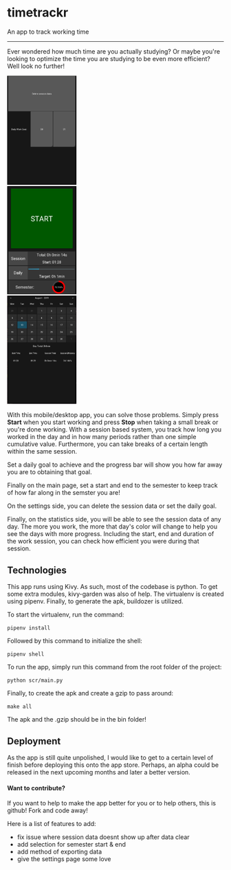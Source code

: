 # timetrackr
An app to track working time


---


Ever wondered how much time are you actually studying? Or maybe you're looking to optimize the time you are studying to 
be even more efficient? Well look no further! 

<div>
	<div class='inline-block'>
		<img src="https://github.com/GuillaumeLam/timetrackr/blob/master/assets/app-screenshots/timetracker-settings.png" height="33.3%" width="32%">
	</div>
	<div class='inline-block'>
		<img src="https://github.com/GuillaumeLam/timetrackr/blob/master/assets/app-screenshots/timetracker-main.png" height="33.3%" width="32%">
	</div>
	<div class='inline-block'>
		<img src="https://github.com/GuillaumeLam/timetrackr/blob/master/assets/app-screenshots/timetracker-stats.png" height="33.3%" width="32%">
	</div>
</div>

With this mobile/desktop app, you can solve those problems. Simply press **Start** when you start working and press 
**Stop** when taking a small break or you're done working. With a session based system, you track how long you worked in
the day and in how many periods rather than one simple cumulative value. Furthermore, you can take breaks of a certain 
length within the same session. 

Set a daily goal to achieve and the progress bar will show you how far away you are to obtaining that goal.

Finally on the main page, set a start and end to the semester to keep track of how far along in the semster you are!


On the settings side, you can delete the session data or set the daily goal.


Finally, on the statistics side, you will be able to see the session data of any day. The more you work, the more that 
day's color will change to help you see the days with more progress. Including the start, end and duration of the work 
session, you can check how efficient you were during that session.


## Technologies

This app runs using Kivy. As such, most of the codebase is python. To get some extra modules, kivy-garden was also of 
help. The virtualenv is created using pipenv. Finally, to generate the apk, buildozer is utilized.

To start the virtualenv, run the command:
```
pipenv install
```
Followed by this command to initialize the shell:
```
pipenv shell
```

To run the app, simply run this command from the root folder of the project:
```
python scr/main.py
```

Finally, to create the apk and create a gzip to pass around:
```
make all
```

The apk and the .gzip should be in the bin folder!


## Deployment

As the app is still quite unpolished, I would like to get to a certain level of finish before deploying this onto the 
app store. Perhaps, an alpha could be released in the next upcoming months and later a better version.


#### Want to contribute?

If you want to help to make the app better for you or to help others, this is github! Fork and code away!

Here is a list of features to add:
- fix issue where session data doesnt show up after data clear
- add selection for semester start & end
- add method of exporting data
- give the settings page some love
